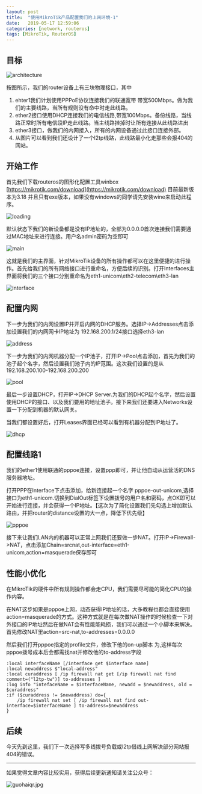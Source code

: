 ```yaml
---
layout: post
title:  "使用MikroTik产品配置我们的上网环境-1"
date:   2019-05-17 12:59:06
categories: [network, routeros]
tags: [MikroTik, RouterOS]
---
```

## 目标
![architecture](http://blog.guohai.org/doc-pic/2019-05/routeros-01.png)

按图所示，我们的router设备上有三块物理接口，其中
1. ehter1我们计划使用PPPoE协议连接我们的联通宽带 带宽500Mbps。做为我们的主要线路，当所有规则没有命中时走此线路。
2. ether2接口使用DHCP连接我们的电信线路,带宽100Mbps。备份线路，当线路正常时所有电信段IP走此线路。当主线路挂掉时让所有连接从此线路进出
3. ether3接口，做我们的内网接入，所有的内网设备通过此接口连接外部。
4. 从图片可以看到我们还设计了一个l2tp线路，此线路最小化走那些会报404的网站。

## 开始工作

首先我们下载routeros的图形化配置工具winbox [https://mikrotik.com/download](https://mikrotik.com/download) 目前最新版本为3.18 并且只有exe版本，如果没有windows的同学请先安装wine来启动此程序。

![loading](http://guohai163.github.io/doc-pic/2019-05/routeros-02.png)

默认状态下我们的新设备都是没有IP地址的，全部为0.0.0.0首次连接我们需要通过MAC地址来进行连接。用户名admin密码为空即可

![main](http://guohai163.github.io/doc-pic/2019-05/routeros-03.png)

这就是我们的主界面，针对MikroTik设备的所有操作都可以在这里便捷的进行操作。首先给我们的所有网络接口进行重命名，方便后续的识别。打开Interfaces主界面将我们的三个接口分别重命名为eth1-unicom\eth2-telecom\eth3-lan

![interface](http://guohai163.github.io/doc-pic/2019-05/routeros-07.png)

## 配置内网

下一步为我们的内网设置IP并开启内网的DHCP服务。选择IP->Addresses点击添加设置我们的内网网卡IP地址为 192.168.200.1/24接口选择eth3-lan

![address](http://guohai163.github.io/doc-pic/2019-05/routeros-04.png)

下一步为我们的内网机器分配一个IP池子，打开IP->Pool点击添加，首先为我们的池子起个名字，然后设置我们池子内的IP范围。这次我们设置的是从192.168.200.100-192.168.200.200

![pool](http://guohai163.github.io/doc-pic/2019-05/routeros-05.png)

最后一步设置DHCP，打开IP->DHCP Server.为我们的DHCP起个名字，然后设置使用DHCP的接口、以及我们要用的地址池子。接下来我们还要进入Networks设置一下分配到机器的默认网关。

当我们都设置好后，打开Leases界面已经可以看到有机器分配到IP地址了。

![dhcp](http://guohai163.github.io/doc-pic/2019-05/routeros-06.png)

## 配置线路1

我们的ether1使用联通的pppoe连接，设置ppp即可，并让他自动从运营活的DNS服务器地址。

打开PPP在Interface下点击添加，给新连接起一个名字 pppoe-out-unicom,选择接口为eth1-unicom.切换到DialOut标签下设置拨号的用户名和密码，点OK即可以开始进行连接，并会获得一个IP地址。【这次为了简化设置我们先勾选上增加默认路由，并把router的distance设置的大一点，降低下优先级】

![pppoe](http://guohai163.github.io/doc-pic/2019-05/routeros-08.png)

接下来让我们LAN内的机器可以正常上网我们还要做一步NAT。打开IP->Firewall->NAT，点击添加Chain=srcnat,out-interface=eth1-unicom,action=masquerade保存即可

## 性能小优化

在MikroTik的硬件中所有规则操作都会走CPU，我们需要尽可能的简化CPU的操作内容。

在NAT这步如果是pppoe上网，动态获得IP地址的话，大多教程也都会直接使用action=masquerade的方式。这种方式就是在每次做NAT操作的时候检查一下对外接口的IP地址然后在做NAT会有性能能耗损，我们可以通过一个小脚本来解决。首先修改NAT里action=src-nat,to-addresses=0.0.0.0

然后我们打开pppoe指定的profile文件，修改下他的on-up脚本 为,这样每次pppoe拨号成本后会都需找nat并修改他的to-address字段

~~~script
:local interfaceName [/interface get $interface name]
:local newaddress $"local-address"
:local curaddress [ /ip firewall nat get [/ip firewall nat find comment=("l2tp-tw")] to-addresses ]
:log info "intefaceName = $interfaceName, newadd = $newaddress, old = $curaddress"
:if ($curaddress != $newaddress) do={
    /ip firewall nat set [ /ip firewall nat find out-interface=$interfaceName ] to-address=$newaddress
}
~~~


## 后续

今天先到这里，我们下一次选择写多线拨号负载或l2tp借线上网解决部分网站报404的错误。

---

如果觉得文章内容比较实用，获得后续更新通知请关注公众号：

![guohaiqr.jpg](//blog.guohai.org/doc-pic/guohaiqr.jpg)